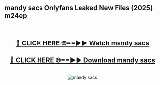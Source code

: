 <h2>mandy sacs Onlyfans Leaked New Files (2025) m24ep</h2>
<br>
<div align="center">
<h2><a href="https://mediafiles.top/mandy_sacs&ref=git" rel="nofollow">🔴 CLICK HERE 🌐==►► Watch mandy sacs</a></h2>
<h2><a href="https://mediafiles.top/mandy_sacs&ref=git" rel="nofollow">🔴 CLICK HERE 🌐==►► Download mandy sacs</a></h2>
<br>
<a href="https://mediafiles.top/mandy_sacs&ref=git" rel="nofollow" data-target="animated-image.originalLink"><img src="https://i.ibb.co.com/xMMVF88/686577567.gif" alt="mandy sacs" style="max-width: 100%; display: inline-block;" data-target="animated-image.originalImage"></a>
</div>
<br>
<br>